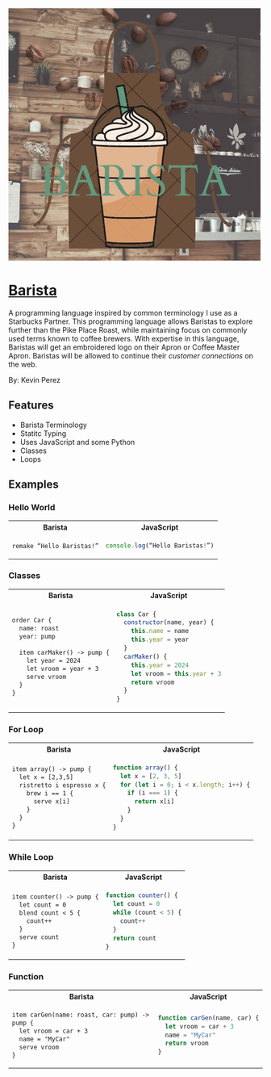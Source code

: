 <img src=./docs/barista.png width="500" height="500">

# [Barista](https://kvperez.github.io/barista)

A programming language inspired by common terminology I use as a Starbucks Partner. This programming language allows Baristas to explore further than the Pike Place Roast, while maintaining focus on commonly used terms known to coffee brewers. With expertise in this language, Baristas will get an embroidered logo on their Apron or Coffee Master Apron. Baristas will be allowed to continue their _customer connections_ on the web.

By: Kevin Perez

## Features

- Barista Terminology
- Statitc Typing
- Uses JavaScript and some Python
- Classes
- Loops

## Examples

### Hello World

<table>
<tr> <th>Barista</th><th>JavaScript</th><tr>
</tr>
<td>

```
remake “Hello Baristas!”
```

</td>
<td>

```javascript
console.log(“Hello Baristas!”)
```

</td>
</table>

### Classes

<table>
<tr> <th>Barista</th><th>JavaScript</th><tr>
</tr>
<td>

```
order Car {
  name: roast
  year: pump

  item carMaker() -> pump {
    let year = 2024
    let vroom = year + 3
    serve vroom
  }
}
```

</td>
<td>

```javascript
class Car {
  constructor(name, year) {
    this.name = name
    this.year = year
  }
  carMaker() {
    this.year = 2024
    let vroom = this.year + 3
    return vroom
  }
}
```

</td>
</table>

### For Loop

<table>
<tr> <th>Barista</th><th>JavaScript</th><tr>
</tr>
<td>

```
item array() -> pump {
  let x = [2,3,5]
  ristretto i espresso x {
    brew i == 1 {
      serve x[i]
    }
  }
}
```

</td>
<td>

```javascript
function array() {
  let x = [2, 3, 5]
  for (let i = 0; i < x.length; i++) {
    if (i === 1) {
      return x[i]
    }
  }
}
```

</td>
</table>

### While Loop

<table>
<tr> <th>Barista</th><th>JavaScript</th><tr>
</tr>
<td>

```
item counter() -> pump {
  let count = 0
  blend count < 5 {
    count++
  }
  serve count
}
```

</td>
<td>

```javascript
function counter() {
  let count = 0
  while (count < 5) {
    count++
  }
  return count
}
```

</td>
</table>

### Function

<table>
<tr> <th>Barista</th><th>JavaScript</th><tr>
</tr>
<td>

```
item carGen(name: roast, car: pump) -> pump {
  let vroom = car + 3
  name = "MyCar"
  serve vroom
}
```

</td>
<td>

```javascript
function carGen(name, car) {
  let vroom = car + 3
  name = "MyCar"
  return vroom
}
```

</td>
</table>
